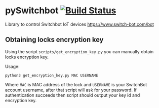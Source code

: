 # pySwitchbot [![Build Status](https://travis-ci.org/Danielhiversen/pySwitchbot.svg?branch=master)](https://travis-ci.org/Danielhiversen/pySwitchbot)
Library to control Switchbot IoT devices https://www.switch-bot.com/bot

## Obtaining locks encryption key
Using the script `scripts/get_encryption_key.py` you can manually obtain locks encryption key.

Usage:
```shell
python3 get_encryption_key.py MAC USERNAME
```
Where `MAC` is MAC address of the lock and `USERNAME` is your SwitchBot account username, after that script will ask for your password.
If authentication succeeds then script should output your key id and encryption key.


